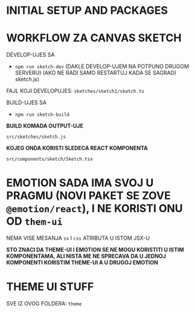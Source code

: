 # INITIAL SETUP AND PACKAGES

# WORKFLOW ZA CANVAS SKETCH

DEVELOP-UJES SA

- `npm run sketch-dev` (DAKLE DEVELOP-UJEM NA POTPUNO DRUGOM SERVERU) (AKO NE RADI SAMO RESTARTUJ KADA SE SAGRADI sketch.js)

FAJL KOJI DEVELOPUJES: `sketches/sketch1/sketch.ts`

BUILD-UJES SA

- `npm run sketch-build`

**BUILD KOMADA OUTPUT-UJE**

`src/sketches/sketch.js`

**KOJEG ONDA KORISTI SLEDECA REACT KOMPONENTA**

`src/components/sketch/Sketch.tsx`

# EMOTION SADA IMA SVOJ U PRAGMU (NOVI PAKET SE ZOVE `@emotion/react`), I NE KORISTI ONU OD `them-ui`

NEMA VISE MESANJA `sx` I `css` ATRIBUTA U ISTOM JSX-U

**STO ZNACI DA THEME-UI I EMOTION SE NE MOGU KORISTITI U ISTIM KOMPONENTAMA, ALI NISTA ME NE SPRECAVA DA U JEDNOJ KOMPONENTI KORISTIM THEME-UI A U DRUGOJ EMOTION**

# THEME UI STUFF

SVE IZ OVOG FOLDERA: `theme`


